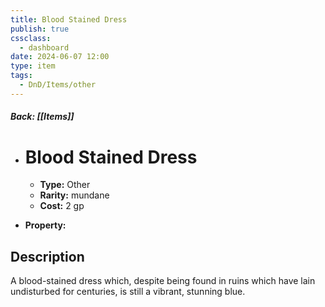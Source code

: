 ```yaml
---
title: Blood Stained Dress
publish: true
cssclass:
  - dashboard
date: 2024-06-07 12:00
type: item
tags:
  - DnD/Items/other
---
```


##### Back: [[Items]]

- # Blood Stained Dress

    - **Type:** Other
    - **Rarity:** mundane
    - **Cost:** 2 gp
- **Property:** 



## Description 

A blood-stained dress which, despite being found in ruins which have lain undisturbed for centuries, is still a vibrant, stunning blue.
